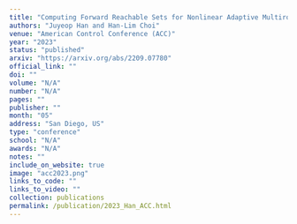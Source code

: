 ```yaml
---
title: "Computing Forward Reachable Sets for Nonlinear Adaptive Multirotor Controllers"
authors: "Juyeop Han and Han-Lim Choi"
venue: "American Control Conference (ACC)"
year: "2023"
status: "published"
arxiv: "https://arxiv.org/abs/2209.07780"
official_link: ""
doi: ""
volume: "N/A"
number: "N/A"
pages: ""
publisher: ""
month: "05"
address: "San Diego, US"
type: "conference"
school: "N/A"
awards: "N/A"
notes: ""
include_on_website: true
image: "acc2023.png"
links_to_code: ""
links_to_video: ""
collection: publications
permalink: /publication/2023_Han_ACC.html
---
```

